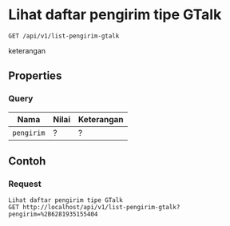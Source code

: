 # Lihat daftar pengirim tipe GTalk
```http
GET /api/v1/list-pengirim-gtalk
```
keterangan
## Properties
### Query
Nama  | Nilai | Keterangan
--- | --- | ---
<code>pengirim</code> | ? | ?

## Contoh

### Request
```http
Lihat daftar pengirim tipe GTalk
GET http://localhost/api/v1/list-pengirim-gtalk?pengirim=%2B6281935155404
```
